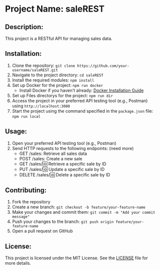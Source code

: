 # Project Name: saleREST

## Description:
This project is a RESTful API for managing sales data.

## Installation:
1. Clone the repository: `git clone https://github.com/your-username/saleREST.git`
2. Navigate to the project directory: `cd saleREST`
3. Install the required modules: `npm install`
4. Set up Docker for the project: `npm run docker`
    - Install Docker if you haven't already: [Docker Installation Guide](https://docs.docker.com/get-docker/)
5. Set up Files directorys for the project: `npm run dir`
5. Access the project in your preferred API testing tool (e.g., Postman) using `http://localhost:3000`
6. Start the project using the command specified in the `package.json` file: `npm run local`

## Usage:
1. Open your preferred API testing tool (e.g., Postman)
2. Send HTTP requests to the following endpoints: (need more)
    - GET /sales: Retrieve all sales data
    - POST /sales: Create a new sale
    - GET /sales/:id: Retrieve a specific sale by ID
    - PUT /sales/:id: Update a specific sale by ID
    - DELETE /sales/:id: Delete a specific sale by ID

## Contributing:
1. Fork the repository
2. Create a new branch: `git checkout -b feature/your-feature-name`
3. Make your changes and commit them: `git commit -m "Add your commit message"`
4. Push your changes to the branch: `git push origin feature/your-feature-name`
5. Open a pull request on GitHub

## License:
This project is licensed under the MIT License. See the [LICENSE](LICENSE) file for more details.
